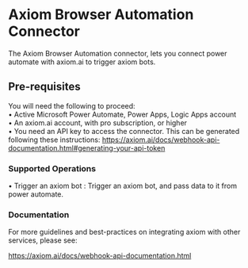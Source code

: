 # Axiom Browser Automation Connector

The Axiom Browser Automation connector, lets you connect power automate with axiom.ai to trigger axiom bots. 

## Pre-requisites

You will need the following to proceed:</br>
• Active Microsoft Power Automate, Power Apps, Logic Apps account</br>
• An axiom.ai account, with pro subscription, or higher</br>
• You need an API key to access the connector. This can be generated following these instructions: https://axiom.ai/docs/webhook-api-documentation.html#generating-your-api-token

### Supported Operations

• Trigger an axiom bot : Trigger an axiom bot, and pass data to it from power automate. 

### Documentation

For more guidelines and best-practices on integrating axiom with other services, please see:

https://axiom.ai/docs/webhook-api-documentation.html